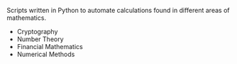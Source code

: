 Scripts written in Python to automate calculations found in different areas of mathematics.

- Cryptography 
- Number Theory
- Financial Mathematics
- Numerical Methods
